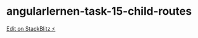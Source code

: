 # angularlernen-task-15-child-routes

[Edit on StackBlitz ⚡️](https://stackblitz.com/edit/angularlernen-task-15-child-routes)